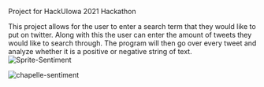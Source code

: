 Project for HackUIowa 2021 Hackathon

This project allows for the user to enter a search term that they would like to put on twitter.
Along with this the user can enter the amount of tweets they would like to search through.
The program will then go over every tweet and analyze whether it is a positive or negative string of text.
![Sprite-Sentiment](https://user-images.githubusercontent.com/82721762/138614191-041665a1-7825-42c2-8f10-9199221d1efd.PNG)

![chapelle-sentiment](https://user-images.githubusercontent.com/82721762/138614187-2598c3a3-afb3-4580-9eff-b30fdac26849.PNG)
